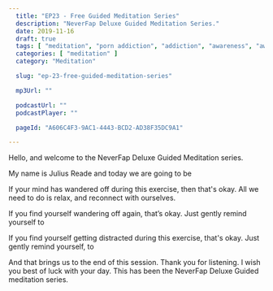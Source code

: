 ```yaml
---
  title: "EP23 - Free Guided Meditation Series"
  description: "NeverFap Deluxe Guided Meditation Series."
  date: 2019-11-16
  draft: true
  tags: [ "meditation", "porn addiction", "addiction", "awareness", "awareness exercises", "perspective", "nofap", "neverfap", "neverfap deluxe" ]
  categories: [ "meditation" ]
  category: "Meditation"

  slug: "ep-23-free-guided-meditation-series"

  mp3Url: ""

  podcastUrl: ""
  podcastPlayer: ""

  pageId: "A606C4F3-9AC1-4443-BCD2-AD38F35DC9A1"

---
```


<!-- focus/attention/consciousness -->

Hello, and welcome to the NeverFap Deluxe Guided Meditation series.

My name is Julius Reade and today we are going to be 


If your mind has wandered off during this exercise, then that's okay. All we need to do is relax, and reconnect with ourselves.


If you find yourself wandering off again, that’s okay. Just gently remind yourself to


If you find yourself getting distracted during this exercise, that's okay. Just gently remind yourself, to


And that brings us to the end of this session. Thank you for listening. I wish you best of luck with your day. This has been the NeverFap Deluxe Guided meditation series.
